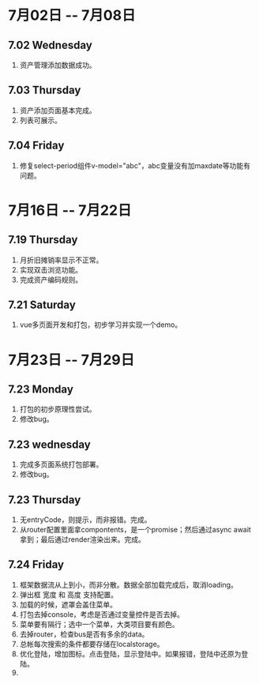 # 7月02日 -- 7月08日

## 7.02 Wednesday
1. 资产管理添加数据成功。

## 7.03 Thursday
1. 资产添加页面基本完成。
2. 列表可展示。

## 7.04 Friday 
1. 修复select-period组件v-model="abc"，abc变量没有加maxdate等功能有问题。

# 7月16日 -- 7月22日

## 7.19 Thursday
1. 月折旧摊销率显示不正常。
2. 实现双击浏览功能。
3. 完成资产编码规则。

## 7.21 Saturday
1. vue多页面开发和打包，初步学习并实现一个demo。

# 7月23日 -- 7月29日

## 7.23 Monday
1. 打包的初步原理性尝试。
2. 修改bug。

## 7.23 wednesday
1. 完成多页面系统打包部署。
2. 修改bug。

## 7.23 Thursday
1. 无entryCode，则提示，而非报错。完成。
2. 从router配置里面拿compontents，是一个promise；然后通过async await拿到；最后通过render渲染出来。完成。

## 7.24 Friday
1. 框架数据流从上到小，而非分散。数据全部加载完成后，取消loading。
2. 弹出框 宽度 和 高度 支持配置。
3. 加载的时候，遮罩会盖住菜单。
4. 打包去掉console，考虑是否通过变量控件是否去掉。
5. 菜单要有隔行；选中一个菜单，大类项目要有颜色。
6. 去掉router，检查bus是否有多余的data。
7. 总帐每次搜索的条件都要存储在localstorage。
8. 优化登陆，增加图标。点击登陆，显示登陆中。如果报错，登陆中还原为登陆。
9. 